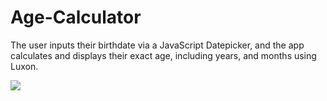 # Age-Calculator

The user inputs their birthdate via a JavaScript Datepicker, and the app calculates and displays their exact age, including years, and months using Luxon.

<img src="https://assets.roadmap.sh/guest/age-calculator-do1un.png">
